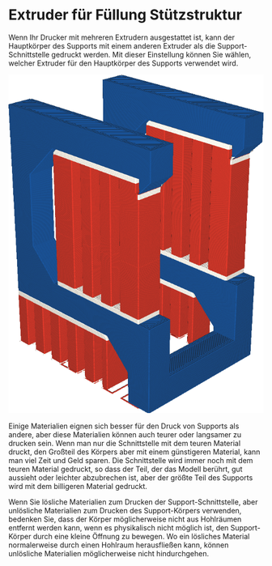 Extruder für Füllung Stützstruktur
====
Wenn Ihr Drucker mit mehreren Extrudern ausgestattet ist, kann der Hauptkörper des Supports mit einem anderen Extruder als die Support-Schnittstelle gedruckt werden. Mit dieser Einstellung können Sie wählen, welcher Extruder für den Hauptkörper des Supports verwendet wird.

<!--screenshot {
"image_path": "support_infill_extruder_nr.png",
"models": [
    {
        "script": "question_stick_clip.scad",
        "transformation": ["rotateY(90)"],
        "object_settings": {"extruder_nr": 1}
    }
],
"camera_position": [134, 134, 113],
"settings": {
    "support_enable": true,
    "support_interface_enable": true,
    "support_use_towers": false,
    "support_extruder_nr": 3,
    "support_infill_extruder_nr": 2
},
"colour_scheme": "material_colour",
"colours": 64
}-->
![Der Körper des Supports wird in Rot gedruckt, die Schnittstelle jedoch in Weiß.](../../../articles/images/support_infill_extruder_nr.png)

Einige Materialien eignen sich besser für den Druck von Supports als andere, aber diese Materialien können auch teurer oder langsamer zu drucken sein. Wenn man nur die Schnittstelle mit dem teuren Material druckt, den Großteil des Körpers aber mit einem günstigeren Material, kann man viel Zeit und Geld sparen. Die Schnittstelle wird immer noch mit dem teuren Material gedruckt, so dass der Teil, der das Modell berührt, gut aussieht oder leichter abzubrechen ist, aber der größte Teil des Supports wird mit dem billigeren Material gedruckt.

Wenn Sie lösliche Materialien zum Drucken der Support-Schnittstelle, aber unlösliche Materialien zum Drucken des Support-Körpers verwenden, bedenken Sie, dass der Körper möglicherweise nicht aus Hohlräumen entfernt werden kann, wenn es physikalisch nicht möglich ist, den Support-Körper durch eine kleine Öffnung zu bewegen. Wo ein lösliches Material normalerweise durch einen Hohlraum herausfließen kann, können unlösliche Materialien möglicherweise nicht hindurchgehen.